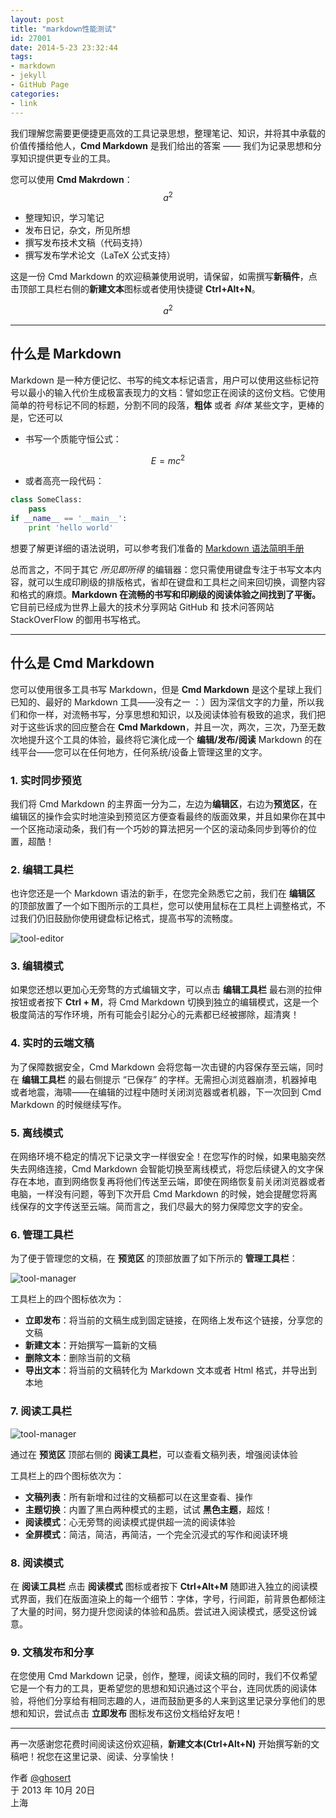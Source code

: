 ```yaml
---
layout: post
title: "markdown性能测试"
id: 27001
date: 2014-5-23 23:32:44
tags: 
- markdown
- jekyll
- GitHub Page
categories: 
- link
---
```

我们理解您需要更便捷更高效的工具记录思想，整理笔记、知识，并将其中承载的价值传播给他人，**Cmd Markdown** 是我们给出的答案 —— 我们为记录思想和分享知识提供更专业的工具。

您可以使用 **Cmd Makrdown**：
$$a^2$$
* 整理知识，学习笔记
* 发布日记，杂文，所见所想
* 撰写发布技术文稿（代码支持）
* 撰写发布学术论文（LaTeX 公式支持）

这是一份 Cmd Markdown
的欢迎稿兼使用说明，请保留，如需撰写**新稿件**，点击顶部工具栏右侧的**新建文本**图标或者使用快捷键 **Ctrl+Alt+N**。

$$a^2$$

------

## 什么是 Markdown

Markdown 是一种方便记忆、书写的纯文本标记语言，用户可以使用这些标记符号以最小的输入代价生成极富表现力的文档：譬如您正在阅读的这份文档。它使用简单的符号标记不同的标题，分割不同的段落，**粗体** 或者 *斜体* 某些文字，更棒的是，它还可以

* 书写一个质能守恒公式：

 $$E=mc^2$$

* 或者高亮一段代码：

```python
class SomeClass:
    pass
if __name__ == '__main__':
    print 'hello world'
```
想要了解更详细的语法说明，可以参考我们准备的 [Markdown 语法简明手册][1]

总而言之，不同于其它 *所见即所得* 的编辑器：您只需使用键盘专注于书写文本内容，就可以生成印刷级的排版格式，省却在键盘和工具栏之间来回切换，调整内容和格式的麻烦。**Markdown 在流畅的书写和印刷级的阅读体验之间找到了平衡。** 它目前已经成为世界上最大的技术分享网站 GitHub 和 技术问答网站 StackOverFlow 的御用书写格式。

---

## 什么是 Cmd Markdown

您可以使用很多工具书写 Markdown，但是 **Cmd Markdown** 是这个星球上我们已知的、最好的 Markdown 工具——没有之一 ：）因为深信文字的力量，所以我们和你一样，对流畅书写，分享思想和知识，以及阅读体验有极致的追求，我们把对于这些诉求的回应整合在 **Cmd Markdown**，并且一次，两次，三次，乃至无数次地提升这个工具的体验，最终将它演化成一个 **编辑/发布/阅读** Markdown 的在线平台——您可以在任何地方，任何系统/设备上管理这里的文字。

### 1. 实时同步预览

我们将 Cmd Markdown 的主界面一分为二，左边为**编辑区**，右边为**预览区**，在编辑区的操作会实时地渲染到预览区方便查看最终的版面效果，并且如果你在其中一个区拖动滚动条，我们有一个巧妙的算法把另一个区的滚动条同步到等价的位置，超酷！

### 2. 编辑工具栏

也许您还是一个 Markdown 语法的新手，在您完全熟悉它之前，我们在 **编辑区** 的顶部放置了一个如下图所示的工具栏，您可以使用鼠标在工具栏上调整格式，不过我们仍旧鼓励你使用键盘标记格式，提高书写的流畅度。

![tool-editor](http://www.zybuluo.com/static/img/toolbar-editor.png)

### 3. 编辑模式

如果您还想以更加心无旁骛的方式编辑文字，可以点击 **编辑工具栏** 最右测的拉伸按钮或者按下 **Ctrl + M**，将 Cmd Markdown 切换到独立的编辑模式，这是一个极度简洁的写作环境，所有可能会引起分心的元素都已经被挪除，超清爽！

### 4. 实时的云端文稿

为了保障数据安全，Cmd Markdown 会将您每一次击键的内容保存至云端，同时在 **编辑工具栏** 的最右侧提示 “已保存” 的字样。无需担心浏览器崩溃，机器掉电或者地震，海啸——在编辑的过程中随时关闭浏览器或者机器，下一次回到 Cmd Markdown 的时候继续写作。

### 5. 离线模式

在网络环境不稳定的情况下记录文字一样很安全！在您写作的时候，如果电脑突然失去网络连接，Cmd Markdown 会智能切换至离线模式，将您后续键入的文字保存在本地，直到网络恢复再将他们传送至云端，即使在网络恢复前关闭浏览器或者电脑，一样没有问题，等到下次开启 Cmd Markdown 的时候，她会提醒您将离线保存的文字传送至云端。简而言之，我们尽最大的努力保障您文字的安全。

### 6. 管理工具栏

为了便于管理您的文稿，在 **预览区** 的顶部放置了如下所示的 **管理工具栏**：

![tool-manager](http://www.zybuluo.com/static/img/toolbar-manager.png)

工具栏上的四个图标依次为：

* **立即发布**：将当前的文稿生成到固定链接，在网络上发布这个链接，分享您的文稿
* **新建文本**：开始撰写一篇新的文稿
* **删除文本**：删除当前的文稿
* **导出文本**：将当前的文稿转化为 Markdown 文本或者 Html 格式，并导出到本地

### 7. 阅读工具栏

![tool-manager](http://www.zybuluo.com/static/img/toolbar-reader.png)

通过在 **预览区** 顶部右侧的 **阅读工具栏**，可以查看文稿列表，增强阅读体验

工具栏上的四个图标依次为：

* **文稿列表**：所有新增和过往的文稿都可以在这里查看、操作
* **主题切换**：内置了黑白两种模式的主题，试试 **黑色主题**，超炫！
* **阅读模式**：心无旁骛的阅读模式提供超一流的阅读体验
* **全屏模式**：简洁，简洁，再简洁，一个完全沉浸式的写作和阅读环境

### 8. 阅读模式

在 **阅读工具栏** 点击 **阅读模式** 图标或者按下 **Ctrl+Alt+M** 随即进入独立的阅读模式界面，我们在版面渲染上的每一个细节：字体，字号，行间距，前背景色都倾注了大量的时间，努力提升您阅读的体验和品质。尝试进入阅读模式，感受这份诚意。

### 9. 文稿发布和分享

在您使用 Cmd Markdown 记录，创作，整理，阅读文稿的同时，我们不仅希望它是一个有力的工具，更希望您的思想和知识通过这个平台，连同优质的阅读体验，将他们分享给有相同志趣的人，进而鼓励更多的人来到这里记录分享他们的思想和知识，尝试点击 **立即发布** 图标发布这份文档给好友吧！

------

再一次感谢您花费时间阅读这份欢迎稿，**新建文本(Ctrl+Alt+N)** 开始撰写新的文稿吧！祝您在这里记录、阅读、分享愉快！

作者 [@ghosert][2]     
于 2013 年 10月 20日    
上海

[1]: http://www.zybuluo.com/mdeditor?url=http://www.zybuluo.com/static/editor/md-help.markdown
[2]: http://weibo.com/ghosert
